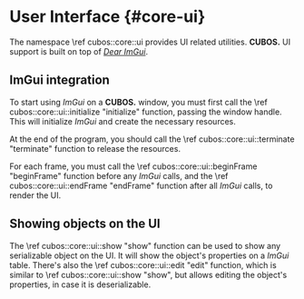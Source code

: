 # User Interface {#core-ui}

The namespace \ref cubos::core::ui provides UI related utilities. **CUBOS.** UI
support is built on top of [*Dear ImGui*](https://github.com/ocornut/imgui).

## ImGui integration

To start using *ImGui* on a **CUBOS.** window, you must first call the
\ref cubos::core::ui::initialize "initialize" function, passing the window
handle. This will initialize *ImGui* and create the necessary resources.

At the end of the program, you should call the
\ref cubos::core::ui::terminate "terminate" function to release the resources.

For each frame, you must call the \ref cubos::core::ui::beginFrame "beginFrame"
function before any *ImGui* calls, and the \ref cubos::core::ui::endFrame
"endFrame" function after all *ImGui* calls, to render the UI.

## Showing objects on the UI

The \ref cubos::core::ui::show "show" function can be used to show any
serializable object on the UI. It will show the object's properties on a
*ImGui* table. There's also the \ref cubos::core::ui::edit "edit" function,
which is similar to \ref cubos::core::ui::show "show", but allows editing the
object's properties, in case it is deserializable.
